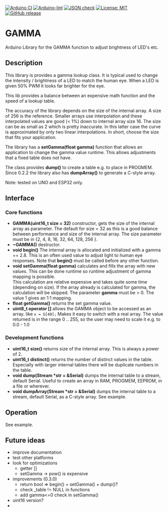 
[![Arduino CI](https://github.com/RobTillaart/GAMMA/workflows/Arduino%20CI/badge.svg)](https://github.com/marketplace/actions/arduino_ci)
[![Arduino-lint](https://github.com/RobTillaart/GAMMA/actions/workflows/arduino-lint.yml/badge.svg)](https://github.com/RobTillaart/GAMMA/actions/workflows/arduino-lint.yml)
[![JSON check](https://github.com/RobTillaart/GAMMA/actions/workflows/jsoncheck.yml/badge.svg)](https://github.com/RobTillaart/GAMMA/actions/workflows/jsoncheck.yml)
[![License: MIT](https://img.shields.io/badge/license-MIT-green.svg)](https://github.com/RobTillaart/GAMMA/blob/master/LICENSE)
[![GitHub release](https://img.shields.io/github/release/RobTillaart/GAMMA.svg?maxAge=3600)](https://github.com/RobTillaart/GAMMA/releases)


# GAMMA

Arduino Library for the GAMMA function to adjust brightness of LED's etc.


## Description

This library is provides a gamma lookup class. It is typical used to 
change the intensity / brightness of a LED to match the human eye.
When a LED is given 50% PWM it looks far brighter for the eye.

This lib provides a balance between an expensive math function and the speed
of a lookup table. 

The accuracy of the library depends on the size of the internal array.
A size of 256 is the reference. Smaller arrays use interpolation and 
these interpolated values are good (< 1%) down to internal array size 16. 
The size can be as small as 2 which is pretty inaccurate.
In this latter case the curve is approximated by only two linear interpolations.
In short, choose the size that fits your application.

The library has a **setGamma(float gamma)** function that allows an application 
to change the gamma value runtime. 
This allows adjustments that a fixed table does not have.

The class provides **dump()** to create a table e.g. to place in PROGMEM. 
Since 0.2.2 the library also has **dumpArray()** to generate a C-style array.

Note: tested on UNO and ESP32 only.


## Interface

### Core functions

- **GAMMA(uint16_t size = 32)** constructor, gets the size of the internal
array as parameter. The default for size = 32 as this is a good balance between performance
and size of the internal array. 
The size parameter must be in {2, 4, 8, 16, 32, 64, 128, 256 }.
- **~GAMMA()** destructor.
- **void begin()** The internal array is allocated and initialized with a gamma == 2.8.
This is an often used value to adjust light to human eye responses.
Note that **begin()** must be called before any other function.
- **void setGamma(float gamma)** calculates and fills the array with new values.
This can be done runtime so runtime adjustment of gamma mapping is possible.  
This calculation are relative expensive and takes quite some time (depending on size).
If the array already is calculated for gamma, the calculation will be skipped.
The parameter **gamma** must be > 0. The value 1 gives an 1:1 mapping.
- **float getGamma()** returns the set gamma value.
- **uint8_t operator \[\]** allows the GAMMA object to be accessed as an array.
like ```x = G[40];``` Makes it easy to switch with a real array. 
The value returned is in the range 0 .. 255, so the user may need to scale it e.g. to 0.0 - 1.0


### Development functions

- **uint16_t size()** returns size of the internal array.
This is always a power of 2.
- **uint16_t distinct()** returns the number of distinct values in the table. 
Especially with larger internal tables there will be duplicate numbers in the table.
- **void dump(Stream \*str = &Serial)** dumps the internal table to a stream, default Serial. 
Useful to create an array in RAM, PROGMEM, EEPROM, in a file or wherever.
- **void dumpArray(Stream \*str = &Serial)** dumps the internal table to a stream, default Serial, as a C-style array. See example.


## Operation

See example.


## Future ideas

- improve documentation
- test other platforms
- look for optimizations
  - getter \[\]
  - setGamma -> pow() is expensive
- improvements (0.3.0)
  - return bool => begin() + setGamma() + dump()?
  - check \_table != NULL in functions
  - add gamma<=0 check in setGamma()
- uint16 version?
- 

